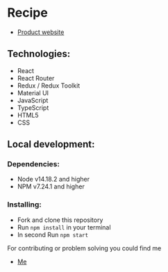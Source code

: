 # Recipe

- [Product website](https://github.com/GoDfreE25/recipe-book)

## Technologies:
* React
* React Router
* Redux / Redux Toolkit
* Material UI
* JavaScript
* TypeScript
* HTML5
* CSS

## Local development:
### Dependencies:
* Node v14.18.2 and higher
* NPM v7.24.1 and higher

### Installing:
* Fork and clone this repository
* Run `npm install` in your terminal
* In second Run `npm start`

For contributing or problem solving you could find me
- [Me](https://github.com/GoDfreE25)